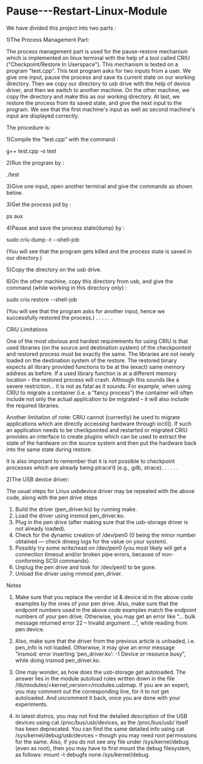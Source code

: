 # Pause---Restart-Linux-Module

We have divided this project into two parts :

1)The Process Management Part:

The process management part is used for the pause-restore mechanism which is implemented on linux terminal with the help of a tool called CRIU ("Checkpoint/Restore In Userspace"). This mechanism is tested on a program "test.cpp". 
This test program asks for two inputs from a user. We give one input, pause the process and save its current state on our working directory.
Then we copy our directory to usb drive with the help of device driver, and then we switch to another machine.
On the other machine, we copy the directory and make this as our working directory.
At last, we restore the process from its saved state, and give the next input to the program.
We see that the first machine's input as well as second machine's input are displayed correctly.

The procedure is:

1)Compile the "test.cpp" with the command :

  g++ test.cpp -o test
  
2)Run the program by :

  ./test
  
3)Give one input, open another terminal and give the commands as shown below.

3)Get the process pid by :

  ps aux
  
4)Pause and save the process state(dump) by :

  sudo criu dump -t <pid> --shell-job
  
  (You will see that the program gets killed and the process state is saved in our directory.)
  
5)Copy the directory on the usb drive.

6)On the other machine, copy this directory from usb, and give the command (while working in this directory only) :

  sudo criu restore --shell-job
  
  (You will see that the program asks for another input, hence we successfully restored the process.)
.
.
.
.
.
.


CRIU Limitations

One of the most obvious and hardest requirements for using CRIU is that used libraries (on the source and destination system) of the checkpointed and restored process must be exactly the same. The libraries are not newly loaded on the destination system of the restore. The restored binary expects all library provided functions to be at the (exact) same memory address as before. If a used library function is at a different memory location – the restored process will crash. Although this sounds like a severe restriction… it is not as fatal as it sounds. For example, when using CRIU to migrate a container (i.e. a “fancy process”) the container will often include not only the actual application to be migrated – it will also include the required libraries.

Another limitation of note: CRIU cannot (currently) be used to migrate applications which are directly accessing hardware through ioctl(). If such an application needs to be checkpointed and restarted or migrated CRIU provides an interface to create plugins which can be used to extract the state of the hardware on the source system and then put the hardware back into the same state during restore.

It is also important to remember that it is not possible to checkpoint processes which are already being ptrace’d (e.g., gdb, strace).
.
.
.
.
.
  
2)The USB device driver:

The usual steps for  Linux usbdevice driver may be repeated with the above code, along with the pen drive steps

1. Build the driver (pen_driver.ko) by running make.
2. Load the driver using insmod pen_driver.ko.
3. Plug in the pen drive (after making sure that the usb-storage driver is not already loaded).
4. Check for the dynamic creation of /dev/pen0 (0 being the minor number obtained — check dmesg logs for the value on your system).
5. Possibly try some write/read on /dev/pen0 (you most likely will get a connection timeout and/or broken pipe errors, because of 
   non-conforming SCSI commands).
6. Unplug the pen drive and look for /dev/pen0 to be gone.
7. Unload the driver using rmmod pen_driver.



Notes

1. Make sure that you replace the vendor id & device id in the above code examples by the ones of your pen drive. Also, make sure that 
   the endpoint numbers used in the above code examples match the endpoint numbers of your pen drive. Otherwise, you may get an error like “… bulk message returned error 22 – Invalid argument …”, while reading from pen device.

2. Also, make sure that the driver from the previous article is unloaded, i.e. pen_info is not loaded. Otherwise, it may give an error 
   message “insmod: error inserting ‘pen_driver.ko’: -1 Device or resource busy”, while doing insmod pen_driver.ko.

3. One may wonder, as how does the usb-storage get autoloaded. The answer lies in the module autoload rules written down in the file 
   /lib/modules/<kernel_version>/modules.usbmap. If you are an expert, you may comment out the corresponding line, for it to not get autoloaded. And uncomment it back, once you are done with your experiments.

4. In latest distros, you may not find the detailed description of the USB devices using cat /proc/bus/usb/devices, as the /proc/bus/usb/ 
   itself has been deprecated. You can find the same detailed info using cat /sys/kernel/debug/usb/devices – though you may need root permissions for the same. Also, if you do not see any file under /sys/kernel/debug (even as root), then you may have to first mount the debug filesystem, as follows: mount -t debugfs none /sys/kernel/debug.
   
   
